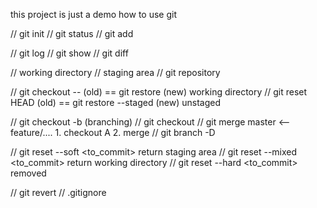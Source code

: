 this project is just a demo how to use git

// git init
// git status
// git add

// git log
// git show
// git diff

// working directory 
// staging area
// git repository

// git checkout --<file> (old) == git restore <file> (new) working directory
// git reset HEAD <file> (old) == git restore --staged (new) unstaged

// git checkout -b <branch> (branching)
// git checkout <branch>
// git merge master <-- feature/.... 1. checkout A 2. merge
// git branch -D <branch>

// git reset --soft <to_commit> return staging area
// git reset --mixed <to_commit> return working directory
// git reset --hard <to_commit> removed

// git revert
// .gitignore